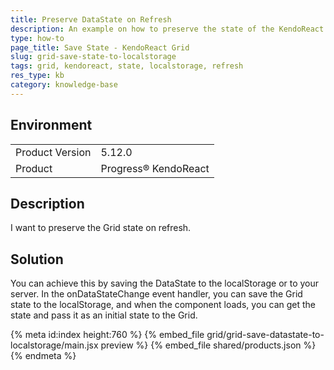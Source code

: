 ```yaml
---
title: Preserve DataState on Refresh
description: An example on how to preserve the state of the KendoReact Grid.
type: how-to
page_title: Save State - KendoReact Grid
slug: grid-save-state-to-localstorage
tags: grid, kendoreact, state, localstorage, refresh
res_type: kb
category: knowledge-base
---
```


## Environment

<table>
<tbody>
<tr>
<td>Product Version</td>
<td>5.12.0</td>
</tr>
<tr>
<td>Product</td>
<td>Progress® KendoReact</td>
</tr>
</tbody>
</table>


## Description

I want to preserve the Grid state on refresh.

## Solution

You can achieve this by saving the DataState to the localStorage or to your server. In the onDataStateChange event handler, you can save the Grid state to the localStorage, and when the component loads, you can get the state and pass it as an initial state to the Grid.

{% meta id:index height:760 %}
{% embed_file grid/grid-save-datastate-to-localstorage/main.jsx preview %}
{% embed_file shared/products.json %}
{% endmeta %}
